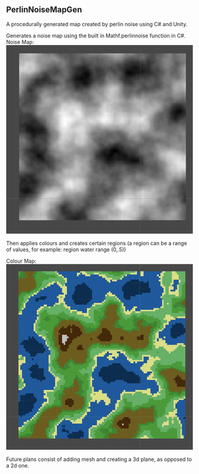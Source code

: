 PerlinNoiseMapGen
---
A procedurally generated map created by perlin noise using C# and Unity.


Generates a noise map using the built in Mathf.perlinnoise function in C#.
Noise Map:
![noisemap](/Images/noisemap.png)

Then applies colours and creates certain regions (a region can be a range of values, for example: region water range (0,.5))

Colour Map: 
![colourmap](/Images/colourmap.png)

Future plans consist of adding mesh and creating a 3d plane, as opposed to a 2d one.
